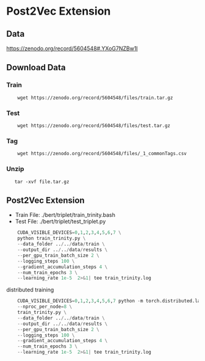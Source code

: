 # Post2Vec Extension

## Data

https://zenodo.org/record/5604548#.YXoG7NZBw1I

## Download Data

### Train

```shell
    wget https://zenodo.org/record/5604548/files/train.tar.gz
```

### Test

```shell
    wget https://zenodo.org/record/5604548/files/test.tar.gz
```
### Tag

```shell
    wget https://zenodo.org/record/5604548/files/_1_commonTags.csv
```

### Unzip
```
   tar -xvf file.tar.gz 
```

## Post2Vec Extension

- Train File: ./bert/triplet/train_trinity.bash
- Test File: ./bert/triplet/test_triplet.py

```python
    CUDA_VISIBLE_DEVICES=0,1,2,3,4,5,6,7 \
    python train_trinity.py \
    --data_folder ../../data/train \
    --output_dir ../../data/results \
    --per_gpu_train_batch_size 2 \
    --logging_steps 100 \
    --gradient_accumulation_steps 4 \
    --num_train_epochs 3 \
    --learning_rate 1e-5  2>&1| tee train_trinity.log
```

distributed training

```python
    CUDA_VISIBLE_DEVICES=0,1,2,3,4,5,6,7 python -m torch.distributed.launch \
    --nproc_per_node=8 \
    train_trinity.py \
    --data_folder ../../data/train \
    --output_dir ../../data/results \
    --per_gpu_train_batch_size 2 \
    --logging_steps 100 \
    --gradient_accumulation_steps 4 \
    --num_train_epochs 3 \
    --learning_rate 1e-5  2>&1| tee train_trinity.log
```
